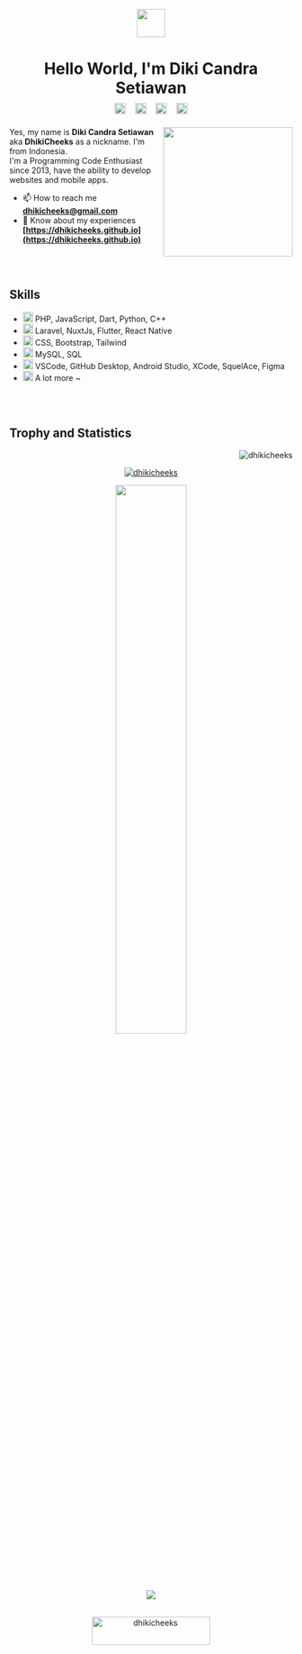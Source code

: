 <!-- Wave Emoji -->
<p align="center">
  <img src="https://emojis.slackmojis.com/emojis/images/1643515297/13171/meow_wave.gif?1643515297" width="50"/>
</p>

<h1 align="center">
  <!-- Name -->
    <b>Hello World, I'm Diki Candra Setiawan </b>
  <br>
  <!-- Social Media -->
    <a style="margin: 0px 5px;padding-bottom: 5px;" href="https://twitter.com/dhikicheeks"  target="blank"><img  align="center"  src="https://emojis.slackmojis.com/emojis/images/1643514044/35/twitter.png?1643514044"  alt="dhikicheeks"  height="20"  width="20"  /></a>
    <a style="margin: 0px 5px;padding-bottom: 5px;" href="https://linkedin.com/in/dikicandrasetiawan"  target="blank"><img  align="center"  src="https://emojis.slackmojis.com/emojis/images/1643514111/711/linkedin.png?1643514111"  alt="dikicandrasetiawan"  height="20"  width="20"  /></a>
    <a style="margin: 0px 5px;padding-bottom: 5px;" href="https://facebook.com/dhikicheeks"  target="blank"><img  align="center"  src="https://emojis.slackmojis.com/emojis/images/1643514044/34/facebook.png?1643514044"  alt="dhikicheeks"  height="20"  width="20"  /></a>
    <a style="margin: 0px 5px;padding-bottom: 5px;" href="https://instagram.com/dhikicheeks"  target="blank"><img  align="center"  src="https://emojis.slackmojis.com/emojis/images/1643514104/632/instagram.png?1643514104"  alt="dhikicheeks" height="20"  width="20"  /></a>
</h1>

<img align="right" src="https://avatars.githubusercontent.com/u/75842751?s=400&u=8e636b1e3fbca71260dd13f80cdf14a82e3f1a56&v=4" width="230">

<!-- Description -->
<p>
  Yes, my name is <b>Diki Candra Setiawan</b> aka <b>DhikiCheeks</b> as a nickname. I'm from Indonesia. <br>
  I'm a Programming Code Enthusiast since 2013, have the ability to develop websites and mobile apps.
</p>

<!-- Profile -->
- 📫 How to reach me **dhikicheeks@gmail.com**
- 📄 Know about my experiences **[https://dhikicheeks.github.io](https://dhikicheeks.github.io)**
<br>
<br>

<!-- Akills -->
## Skills
* <img src="https://emojis.slackmojis.com/emojis/images/1643516721/27681/script_code.gif?1643516721" width="18"/> PHP, JavaScript, Dart, Python, C++
* <img src="https://emojis.slackmojis.com/emojis/images/1643515023/10521/meow_code.gif?1643515023" width="18"/> Laravel, NuxtJs, Flutter, React Native
* <img src="https://emojis.slackmojis.com/emojis/images/1643512451/51311/monitor.gif?1643512451" width="18"/> CSS, Bootstrap, Tailwind
* <img src="https://emojis.slackmojis.com/emojis/images/1643510897/38015/data_party.gif?1643510897" width="18"/> MySQL, SQL
* <img src="https://emojis.slackmojis.com/emojis/images/1643509442/48733/vscode-party.gif?1643509442" width="18"/> VSCode, GitHub Desktop, Android Studio, XCode, SquelAce, Figma
* <img src="https://emojis.slackmojis.com/emojis/images/1643514598/6016/meow_coffee.png?1643514598" width="18"/> A lot more ~
<br>
<br>

<!-- Repository -->
<!-- <p align="center">
  <img align="left" src ="https://github-readme-stats.vercel.app/api/pin/?username=dhikicheeks&repo=flutter_ml_ocr">
  <img align="right" src ="https://github-readme-stats.vercel.app/api/pin/?username=dhikicheeks&repo=flutter_ml_ocr">
</p> -->


## Trophy and Statistics
<!-- Visitor -->
<p align="right">
  <img  src="https://komarev.com/ghpvc/?username=dhikicheeks&label=Profile%20views&color=0e75b6&style=flat"  alt="dhikicheeks"  />
</p>

<!-- Trophy -->
<p align="center">
  <a href="https://github.com/ryo-ma/github-profile-trophy"><img  src="https://github-profile-trophy.vercel.app/?username=dhikicheeks&&row=1&column=5&margin-w=15&no-bg=true&no-frame=true&theme=algolia"  alt="dhikicheeks"  /></a>
</p>

<!-- Statistics -->
<p align="center">
  <!-- Most Languages -->
  <img height="50%" width="auto" src ="https://github-readme-stats.vercel.app/api/top-langs/?username=dhikicheeks&layout=compact&hide_border=true&theme=algolia&bg_color=00000000&langs_count=8&hide=scss,ruby,shell">
  <br>
</p>

<!-- Streak -->
<p align="center">
  <img src="https://github-readme-streak-stats.herokuapp.com?user=dhikicheeks&theme=algolia&hide_border=true&background=FFFFFF00&mode=weekly&exclude_days=Sun%2CMon%2CTue%2CWed%2CThu%2CFri%2CSat">
  <br>
  <br>
</p>
  
<!-- Buy Me Coffe -->
<p align="center">
  <a href="https://www.buymeacoffee.com/dhikicheeks"> <img align="center" src="https://cdn.buymeacoffee.com/buttons/v2/default-orange.png" height="50" width="210" alt="dhikicheeks"/></a>
  <br>
</p>



<!-- Thank for several third parties, including:
  1. ryo-ma, a source of inspiration and a widget for trophies
  2. slackmojis, a source of emoji assets
  3. Komarev, widget for visitor counter
  4. vercel, a programming language statistics widget
  5. herokuapp, contribution streak statistics widget

  🫶🫶🫶
-->
